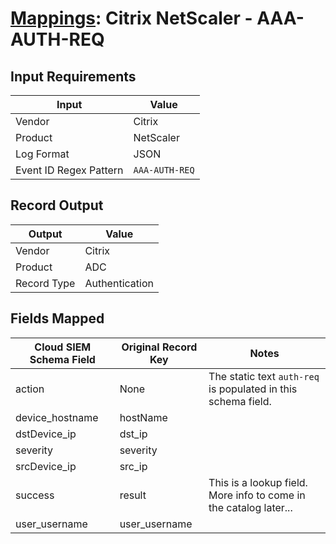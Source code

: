 # [Mappings](README.md): Citrix NetScaler - AAA-AUTH-REQ

## Input Requirements

|Input|Value|
|-----|-----|
|Vendor|Citrix|
|Product|NetScaler|
|Log Format|JSON|
|Event ID Regex Pattern|`AAA-AUTH-REQ`|

## Record Output

|Output|Value|
|------|-----|
|Vendor|Citrix|
|Product|ADC|
|Record Type|Authentication|

## Fields Mapped

|Cloud SIEM Schema Field|Original Record Key|Notes|
|-----------------------|-------------------|-----|
|action|None|The static text `auth-req` is populated in this schema field.|
|device_hostname|hostName||
|dstDevice_ip|dst_ip||
|severity|severity||
|srcDevice_ip|src_ip||
|success|result|This is a lookup field. More info to come in the catalog later...|
|user_username|user_username||

